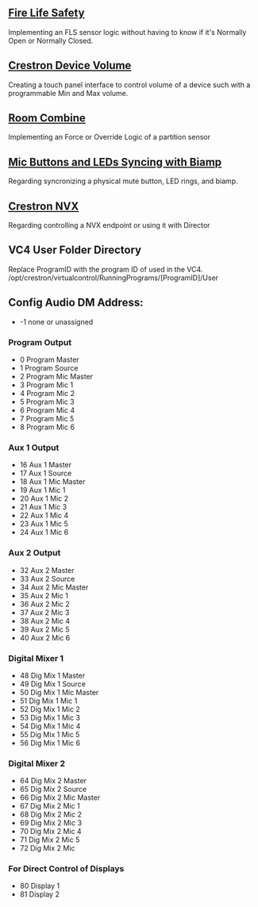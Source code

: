 
## [Fire Life Safety](/Logic/fls.md)
Implementing an FLS sensor logic without having to know if it's Normally Open or Normally Closed.

## [Crestron Device Volume](/Logic/crestrondevicevolume.md)
Creating a touch panel interface to control volume of a device such with a programmable Min and Max volume.

## [Room Combine](/Logic/roomcombine.md)
Implementing an Force or Override Logic of a partition sensor

## [Mic Buttons and LEDs Syncing with Biamp](/Logic/micledwithbiamp.md)
Regarding syncronizing a physical mute button, LED rings, and biamp.

## [Crestron NVX](/Logic/crestronnvx.md)
Regarding controlling a NVX endpoint or using it with Director

## VC4 User Folder Directory
Replace ProgramID with the program ID of used in the VC4.
/opt/crestron/virtualcontrol/RunningPrograms/[ProgramID]/User

## Config Audio DM Address:
- -1 none or unassigned
### Program Output
- 0 Program Master
- 1 Program Source
- 2 Program Mic Master
- 3 Program Mic 1
- 4 Program Mic 2
- 5 Program Mic 3
- 6 Program Mic 4
- 7 Program Mic 5
- 8 Program Mic 6
### Aux 1 Output
- 16 Aux 1 Master
- 17 Aux 1 Source
- 18 Aux 1 Mic Master
- 19 Aux 1 Mic 1
- 20 Aux 1 Mic 2
- 21 Aux 1 Mic 3
- 22 Aux 1 Mic 4
- 23 Aux 1 Mic 5
- 24 Aux 1 Mic 6
### Aux 2 Output
- 32 Aux 2 Master
- 33 Aux 2 Source
- 34 Aux 2 Mic Master
- 35 Aux 2 Mic 1
- 36 Aux 2 Mic 2
- 37 Aux 2 Mic 3
- 38 Aux 2 Mic 4
- 39 Aux 2 Mic 5
- 40 Aux 2 Mic 6
### Digital Mixer 1
- 48 Dig Mix 1 Master
- 49 Dig Mix 1 Source
- 50 Dig Mix 1 Mic Master
- 51 Dig Mix 1 Mic 1
- 52 Dig Mix 1 Mic 2
- 53 Dig Mix 1 Mic 3
- 54 Dig Mix 1 Mic 4
- 55 Dig Mix 1 Mic 5
- 56 Dig Mix 1 Mic 6
### Digital Mixer 2
- 64 Dig Mix 2 Master
- 65 Dig Mix 2 Source
- 66 Dig Mix 2 Mic Master
- 67 Dig Mix 2 Mic 1
- 68 Dig Mix 2 Mic 2
- 69 Dig Mix 2 Mic 3
- 70 Dig Mix 2 Mic 4
- 71 Dig Mix 2 Mic 5
- 72 Dig Mix 2 Mic
### For Direct Control of Displays
- 80 Display 1
- 81 Display 2